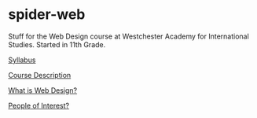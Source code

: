 # spider-web
Stuff for the Web Design course at Westchester Academy for International Studies.
Started in 11th Grade.
  
  
[Syllabus](https://rendomel000.github.io/Spider-Web/Syllabus)
  
[Course Description](https://rendomel000.github.io/Spider-Web/Course-Description)

[What is Web Design?](https://rendomel000.github.io/Spider-Web/What-Is-Web-Design)
  
[People of Interest?](https://rendomel000.github.io/Spider-Web/People-of-Interest.md)
